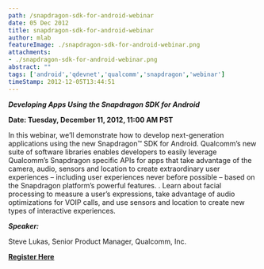 ```yaml
---
path: /snapdragon-sdk-for-android-webinar
date: 05 Dec 2012
title: snapdragon-sdk-for-android-webinar
author: mlab
featureImage: ./snapdragon-sdk-for-android-webinar.png
attachments: 
- ./snapdragon-sdk-for-android-webinar.png
abstract: ""
tags: ['android','qdevnet','qualcomm','snapdragon','webinar']
timeStamp: 2012-12-05T13:44:51
---
```


**_Developing Apps Using the Snapdragon SDK for Android_**

**Date: Tuesday, December 11, 2012, 11:00 AM PST**

In this webinar, we’ll demonstrate how to develop next-generation applications using the new Snapdragon™ SDK for Android. Qualcomm’s new suite of software libraries enables developers to easily leverage Qualcomm’s Snapdragon specific APIs for apps that take advantage of the camera, audio, sensors and location to create extraordinary user experiences – including user experiences never before possible – based on the Snapdragon platform’s powerful features. . Learn about facial processing to measure a user’s expressions, take advantage of audio optimizations for VOIP calls, and use sensors and location to create new types of interactive experiences.

**_Speaker:_**  

Steve Lukas, Senior Product Manager, Qualcomm, Inc.

[**Register Here**](https:&#x2F;&#x2F;event.on24.com&#x2F;eventRegistration&#x2F;EventLobbyServlet?target&#x3D;registration.jsp&amp;eventid&#x3D;519228&amp;sessionid&#x3D;1&amp;key&#x3D;0F9987A3CD066BFEC1281D2BFAD46C08&amp;sourcepage&#x3D;register)


